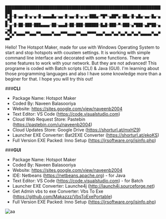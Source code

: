 `█████████████████████████████████████████████████████████████████████████`
`█─█─█─▄▄─█─▄─▄─█─▄▄▄▄█▄─▄▄─█─▄▄─█─▄─▄─███▄─▀█▀─▄██▀▄─██▄─█─▄█▄─▄▄─█▄─▄▄▀█`
`█─▄─█─██─███─███▄▄▄▄─██─▄▄▄█─██─███─██████─█▄█─███─▀─███─▄▀███─▄█▀██─▄─▄█`
`▀▄▀▄▀▄▄▄▄▀▀▄▄▄▀▀▄▄▄▄▄▀▄▄▄▀▀▀▄▄▄▄▀▀▄▄▄▀▀▀▀▄▄▄▀▄▄▄▀▄▄▀▄▄▀▄▄▀▄▄▀▄▄▄▄▄▀▄▄▀▄▄▀`

Hello!
The Hotspot Maker, made for use with Windows Operating System to start and stop hotspots with coustem settings. It is working with simple command line interface and decorated with some functions. There are some features to work with your network. But they are not advanced!
This programe is coded with Batch scripts (CLI) & Java (GUI). I'm learning about those programming languages and also I have some knowledge more than a beginer for that.
I hope you will try this out!

###**CLI**
- Package Name: Hotspot Maker
- Coded By: Naveen Balasooriya
- Website: https://sites.google.com/view/naveenb2004
- Text Editor: VS Code (https://code.visualstudio.com)
- Cloud Web Request Store: Pastebin (https://pastebin.com/u/naveenb2004)
- Cloud Updates Store: Google Drive (https://shorturl.at/mxHZ9)
- Launcher EXE Converter: Bat2EXE Converter (https://shorturl.at/ekoKS)
- Full Version EXE Packed: Inno Setup (https://jrsoftware.org/isinfo.php)

###**GUI**
- Package Name: Hotspot Maker
- Coded By: Naveen Balasooriya
- Website: https://sites.google.com/view/naveenb2004
- IDE: Netbeans (https://netbeans.apache.org) - for Java
- Text Editor: VS Code (https://code.visualstudio.com) - for Batch
- Launcher EXE Converter: Launche4j (http://launch4j.sourceforge.net)
- Get Admin vbs to exe Converter: Vbs To Exe (https://github.com/Makazzz/VbsToExePortable)
- Full Version EXE Packed: Inno Setup (https://jrsoftware.org/isinfo.php)

![aa](https://user-images.githubusercontent.com/95101859/143937992-3f83253b-dad9-45e3-b608-31c538703fec.PNG)
